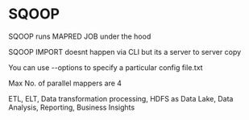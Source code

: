# SQOOP

SQOOP runs MAPRED JOB under the hood

SQOOP IMPORT doesnt happen via CLI but its a server to server copy

You can use --options to specify a particular config file.txt

Max No. of parallel mappers are 4

ETL, ELT, Data transformation processing, HDFS as Data Lake, Data Analysis, Reporting, Business Insights
